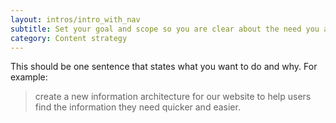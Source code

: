 ```yaml
---
layout: intros/intro_with_nav
subtitle: Set your goal and scope so you are clear about the need you are pitching.
category: Content strategy
---
```

This should be one sentence that states what you want to do and why. For example: 

>create a new information architecture for our website to help users find the information they need quicker and easier.
